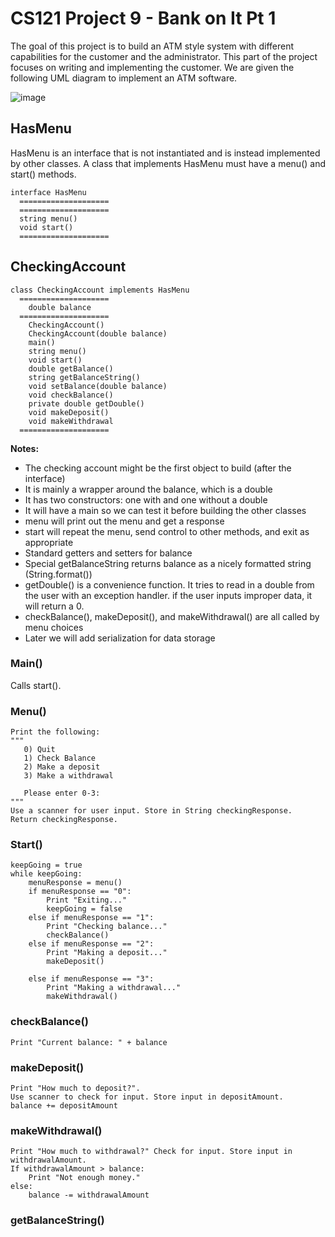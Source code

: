 # CS121 Project 9 - Bank on It Pt 1 

The goal of this project is to build an ATM style system with different capabilities for the customer and the administrator. This part of the project focuses on writing and implementing the customer. We are given the following UML diagram to implement an ATM software. 

![image](https://github.com/user-attachments/assets/6669c324-11cf-43ab-bacc-92058a14a92d)

## HasMenu

HasMenu is an interface that is not instantiated and is instead implemented by other classes. A class that implements HasMenu must have a menu() and start() methods. 

```
interface HasMenu 
  ====================
  ====================
  string menu()
  void start()
  ====================
```
## CheckingAccount

```
class CheckingAccount implements HasMenu
  ====================
    double balance
  ====================
    CheckingAccount()
    CheckingAccount(double balance)
    main()
    string menu()
    void start()   
    double getBalance()
    string getBalanceString()
    void setBalance(double balance)
    void checkBalance()
    private double getDouble()
    void makeDeposit()
    void makeWithdrawal
  ====================
```
**Notes:**
- The checking account might be the first object to build (after the interface)
- It is mainly a wrapper around the balance, which is a double
- It has two constructors: one with and one without a double
- It will have a main so we can test it before building the other classes
- menu will print out the menu and get a response
- start will repeat the menu, send control to other methods, and exit as appropriate
- Standard getters and setters for balance
- Special getBalanceString returns balance as a nicely formatted string (String.format())
- getDouble() is a convenience function.  It tries to read in a double from the user with an exception handler. if the user inputs improper data, it will return a 0.
- checkBalance(), makeDeposit(), and makeWithdrawal() are all called by menu choices
- Later we will add serialization for data storage

### Main()

Calls start(). 

### Menu()
```
Print the following:
"""
   0) Quit
   1) Check Balance
   2) Make a deposit
   3) Make a withdrawal

   Please enter 0-3:
"""
Use a scanner for user input. Store in String checkingResponse.
Return checkingResponse.
```
### Start()

```
keepGoing = true
while keepGoing:
    menuResponse = menu()
    if menuResponse == "0":
        Print "Exiting..."
        keepGoing = false
    else if menuResponse == "1":
        Print "Checking balance..."
        checkBalance()
    else if menuResponse == "2":
        Print "Making a deposit..."
        makeDeposit()
        
    else if menuResponse == "3":
        Print "Making a withdrawal..."
        makeWithdrawal()
```
### checkBalance()

```
Print "Current balance: " + balance
```
### makeDeposit()
```
Print "How much to deposit?".
Use scanner to check for input. Store input in depositAmount.
balance += depositAmount
```
### makeWithdrawal()
```
Print "How much to withdrawal?" Check for input. Store input in withdrawalAmount.
If withdrawalAmount > balance:
    Print "Not enough money."
else:
    balance -= withdrawalAmount
```
### getBalanceString()



